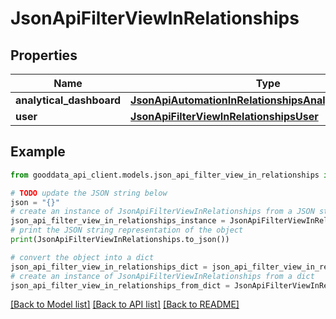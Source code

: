# JsonApiFilterViewInRelationships


## Properties

Name | Type | Description | Notes
------------ | ------------- | ------------- | -------------
**analytical_dashboard** | [**JsonApiAutomationInRelationshipsAnalyticalDashboard**](JsonApiAutomationInRelationshipsAnalyticalDashboard.md) |  | [optional] 
**user** | [**JsonApiFilterViewInRelationshipsUser**](JsonApiFilterViewInRelationshipsUser.md) |  | [optional] 

## Example

```python
from gooddata_api_client.models.json_api_filter_view_in_relationships import JsonApiFilterViewInRelationships

# TODO update the JSON string below
json = "{}"
# create an instance of JsonApiFilterViewInRelationships from a JSON string
json_api_filter_view_in_relationships_instance = JsonApiFilterViewInRelationships.from_json(json)
# print the JSON string representation of the object
print(JsonApiFilterViewInRelationships.to_json())

# convert the object into a dict
json_api_filter_view_in_relationships_dict = json_api_filter_view_in_relationships_instance.to_dict()
# create an instance of JsonApiFilterViewInRelationships from a dict
json_api_filter_view_in_relationships_from_dict = JsonApiFilterViewInRelationships.from_dict(json_api_filter_view_in_relationships_dict)
```
[[Back to Model list]](../README.md#documentation-for-models) [[Back to API list]](../README.md#documentation-for-api-endpoints) [[Back to README]](../README.md)


